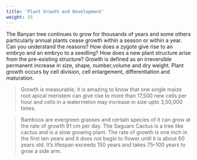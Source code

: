 ```yaml
---
title: 'Plant Growth and Development'
weight: 15
---
```


The Banyan tree continues to grow for thousands of years and some others particularly annual plants cease growth within a season or within a year. Can you understand the reasons? How does a zygote give rise to an embryo and an embryo to a seedling? How does a new plant structure arise from the pre-existing structure? Growth is defined as an irreversible permanent increase in size, shape, number,volume and dry weight. Plant growth occurs by cell division, cell enlargement, differentiation and maturation.

> Growth is measurable, it is amazing to know that one single maize root apical meristem can give rise to more than 17,500 new cells per hour and cells in a watermelon may increase in size upto 3,50,000 times.

> Bamboos are evergreen grasses and certain species of it can grow at the rate of growth 91 cm per day. The Saguaro Cactus is a tree like cactus and is a slow growing plant. The rate of growth is one inch in the first ten years and it does not begin to flower until it is about 60 years old. It’s lifespan exceeds 150 years and takes 75–100 years to grow a side arm.










